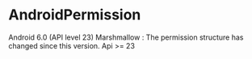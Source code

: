 # AndroidPermission
Android 6.0 (API level 23) Marshmallow : The permission structure has changed since this version. Api >= 23

